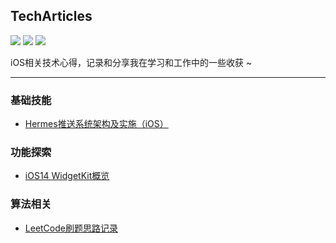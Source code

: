 ## TechArticles
<p>
<img src="https://img.shields.io/badge/platform-iOS-ff69b4.svg">
<img src="https://img.shields.io/badge/language-Swift-orange.svg">
<img src="https://img.shields.io/badge/language-Objective--C-blue.svg">
</p>

iOS相关技术心得，记录和分享我在学习和工作中的一些收获 ~

-----
### 基础技能
- [Hermes推送系统架构及实施（iOS）](https://github.com/Dreamskyqihang/TechArticles/tree/master/iOSBasicSkills/Hermes推送系统架构及实施（iOS）.md)

### 功能探索
- [iOS14 WidgetKit概览](https://github.com/Dreamskyqihang/TechArticles/blob/master/iOSNewFeature/iOS%20Widget%E6%A6%82%E8%A7%88.md)

### 算法相关
- [LeetCode刷题思路记录](https://github.com/Dreamskyqihang/TechArticles/tree/master/LeetCode)


